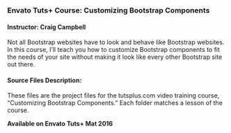### Envato Tuts+ Course: Customizing Bootstrap Components
#### Instructor: Craig Campbell

Not all Bootstrap websites have to look and behave like Bootstrap websites. In this course, I’ll teach you how to customize Bootstrap components to fit the needs of your site without making it look like every other Bootstrap site out there.

#### Source Files Description:

These files are the project files for the tutsplus.com video training course, “Customizing Bootstrap Components.” Each folder matches a lesson of the course.

**Available on Envato Tuts+ Mat 2016**
